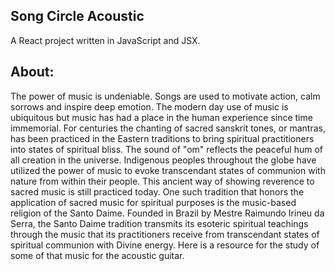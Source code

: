 ## Song Circle Acoustic

A React project written in JavaScript and JSX. 

## About:

The power of music is undeniable. Songs are used to motivate action, calm sorrows and inspire deep emotion. The modern day use of music is ubiquitous but music has had a place in the human experience since time immemorial. For centuries the chanting of sacred sanskrit tones, or mantras, has been practiced in the Eastern traditions to bring spiritual practitioners into states of spiritual bliss. The sound of "om" reflects the peaceful hum of all creation in the universe. Indigenous peoples throughout the globe have utilized the power of music to evoke transcendant states of communion with nature from within their people. This ancient way of showing reverence to sacred music is still practiced today. One such tradition that honors the application of sacred music for spiritual purposes is the music-based religion of the Santo Daime. Founded in Brazil by Mestre Raimundo Irineu da Serra, the Santo Daime tradition transmits its esoteric spiritual teachings through the music that its practitioners receive from transcendant states of spiritual communion with Divine energy. Here is a resource for the study of some of that music for the acoustic guitar. 


